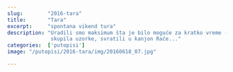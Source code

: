 ```yaml
---
slug:        "2016-tara"
title:       "Tara"
excerpt:     "spontana vikend tura"
description: "Uradili smo maksimum šta je bilo moguće za kratko vreme - provozali se biciklima po Tari, pešačili, Eka 
              skupila uzorke, svratili u kanjon Rače..."
categories:  ['putopisi']
image: "/putopisi/2016-tara/img/20160618_07.jpg"

---
```

